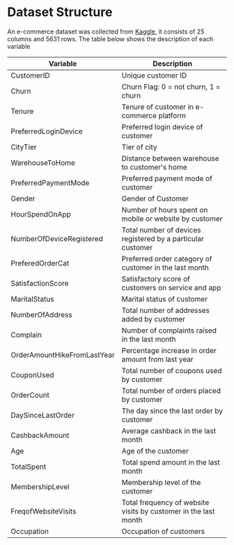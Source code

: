 # Dataset Structure
An e-commerce dataset was collected from [Kaggle](https://www.kaggle.com/datasets/ankitverma2010/ecommerce-customer-churn-analysis-and-prediction), it consists of 25 columns and 5631 rows. The table below shows the description of each variable

| Variable                   | Description                                            |
| -------------------------- | ------------------------------------------------------ |
| CustomerID                | Unique customer ID                                     |
| Churn                         | Churn Flag: 0 = not churn, 1 = churn               |
| Tenure                       | Tenure of customer in e-commerce platform   |
| PreferredLoginDevice | Preferred login device of customer               |
| CityTier                    | Tier of city                                                |
| WarehouseToHome    | Distance between warehouse to customer's home |
| PreferredPaymentMode | Preferred payment mode of customer        |
| Gender                    | Gender of Customer                                  |
| HourSpendOnApp   | Number of hours spent on mobile or website by customer |
| NumberOfDeviceRegistered | Total number of devices registered by a particular customer |
| PreferedOrderCat   | Preferred order category of customer in the last month |
| SatisfactionScore | Satisfactory score of customers on service and app     |
| MaritalStatus         | Marital status of customer                             |
| NumberOfAddress | Total number of addresses added by customer         |
| Complain              | Number of complaints raised in the last month      |
| OrderAmountHikeFromLastYear | Percentage increase in order amount from last year |
| CouponUsed       | Total number of coupons used by customer        |
| OrderCount         | Total number of orders placed by customer       |
| DaySinceLastOrder | The day since the last order by customer         |
| CashbackAmount | Average cashback in the last month                   |
| Age                    | Age of the customer                                      |
| TotalSpent        | Total spend amount in the last month              |
| MembershipLevel | Membership level of the customer                  |
| FreqofWebsiteVisits | Total frequency of website visits by customer in the last month |
| Occupation         | Occupation of customers                             |
